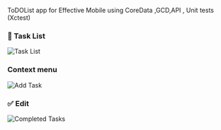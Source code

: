 ToDOList app for Effective Mobile using CoreData ,GCD,API , Unit tests (Xctest)
### 📝 Task List
![Task List](images/screen1.jpg)

### Context menu
![Add Task](images/screen2.jpg)

### ✅ Edit
![Completed Tasks](images/screen3.jpg)
